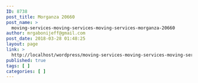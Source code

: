 ```yaml
---
ID: 8738
post_title: Morganza 20660
post_name: >
  moving-services-moving-services-moving-services-morganza-20660
author: mrgabonijeff@gmail.com
post_date: 2018-03-28 01:48:25
layout: page
link: >
  http://localhost/wordpress/moving-services-moving-services-moving-services-morganza-20660/
published: true
tags: [ ]
categories: [ ]
---
```

